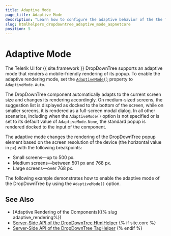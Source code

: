 ```yaml
---
title: Adaptive Mode
page_title: Adaptive Mode
description: "Learn how to configure the adaptive behavior of the the Telerik UI DropDownTree component for {{ site.framework }}."
slug: htmlhelpers_dropdowntree_adaptive_mode_aspnetcore
position: 5
---
```


# Adaptive Mode

The Telerik UI for {{ site.framework }} DropDownTree supports an adaptive mode that renders a mobile-friendly rendering of its popup. To enable the adaptive rendering mode, set the [`AdaptiveMode()`](/api/kendo.mvc.ui.fluent/dropdowntreebuilder#adaptivemodekendomvcuiadaptivemode) property to `AdaptiveMode.Auto`.

The DropDownTree component automatically adapts to the current screen size and changes its rendering accordingly. On medium-sized screens, the suggestion list is displayed as docked to the bottom of the screen, while on smaller screens, it is rendered as a full-screen modal dialog. In all other scenarios, including when the `AdaptiveMode()` option is not specified or is set to its default value of `AdaptiveMode.None`, the standard popup is rendered docked to the input of the component.

The adaptive mode changes the rendering of the DropDownTree popup element based on the screen resolution of the device (the horizontal value in `px`) with the following breakpoints:

* Small screens&mdash;up to 500 px.
* Medium screens&mdash;between 501 px and 768 px.
* Large screens&mdash;over 768 px.

The following example demonstrates how to enable the adaptive mode of the DropDownTree by using the `AdaptiveMode()` option.

<demo metaUrl="dropdowntree/adaptive_mode/" height="600"></demo>

## See Also

* [Adaptive Rendering of the Components]({% slug adaptive_rendering%})
* [Server-Side API of the DropDownTree HtmlHelper](/api/dropdowntree)
{% if site.core %}
* [Server-Side API of the DropDownTree TagHelper](/api/taghelpers/dropdowntree)
{% endif %}
